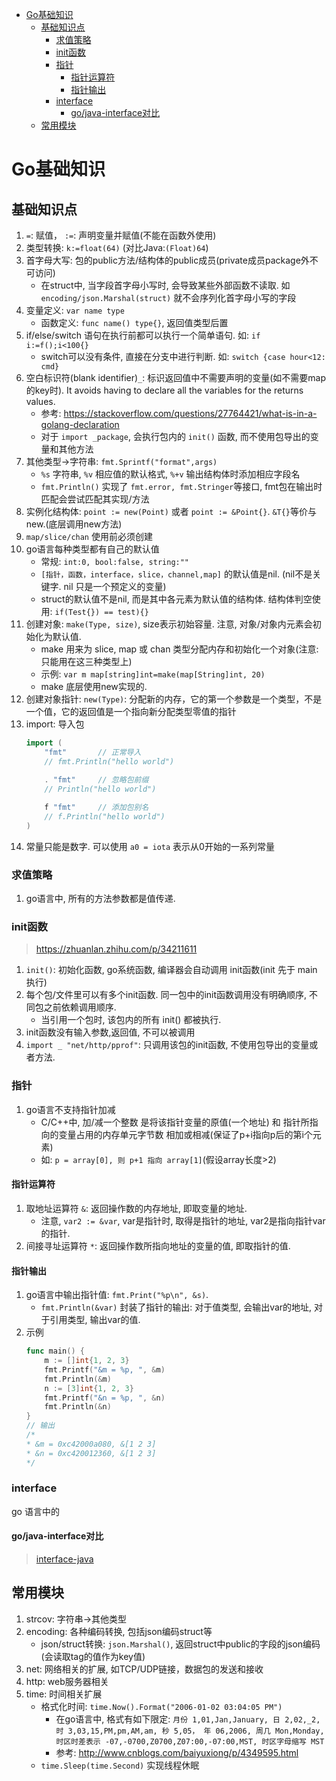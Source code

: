 <!-- TOC -->

- [Go基础知识](#go基础知识)
    - [基础知识点](#基础知识点)
        - [求值策略](#求值策略)
        - [init函数](#init函数)
        - [指针](#指针)
            - [指针运算符](#指针运算符)
            - [指针输出](#指针输出)
        - [interface](#interface)
            - [go/java-interface对比](#gojava-interface对比)
    - [常用模块](#常用模块)

<!-- /TOC -->
# Go基础知识
## 基础知识点
1. `=`: 赋值， `:=`: 声明变量并赋值(不能在函数外使用)
2. 类型转换: `k:=float(64)` (对比Java:`(Float)64`)
3. 首字母大写: 包的public方法/结构体的public成员(private成员package外不可访问)
    - 在struct中, 当字段首字母小写时, 会导致某些外部函数不读取. 如 `encoding/json.Marshal(struct)` 就不会序列化首字母小写的字段
4. 变量定义: `var name type`
    - 函数定义: `func name() type{}`, 返回值类型后置
5. if/else/switch 语句在执行前都可以执行一个简单语句. 如: `if i:=f();i<100{}`
    - switch可以没有条件, 直接在分支中进行判断. 如: `switch {case hour<12: cmd}`
6. 空白标识符(blank identifier)`_`: 标识返回值中不需要声明的变量(如不需要map的key时). It avoids having to declare all the variables for the returns values.
    - 参考: https://stackoverflow.com/questions/27764421/what-is-in-a-golang-declaration
    - 对于 `import _package`, 会执行包内的 `init()` 函数, 而不使用包导出的变量和其他方法
7. 其他类型->字符串: `fmt.Sprintf("format",args)`
    - `%s` 字符串, `%v` 相应值的默认格式, `%+v` 输出结构体时添加相应字段名
    - `fmt.Println()` 实现了 `fmt.error, fmt.Stringer`等接口, fmt包在输出时匹配会尝试匹配其实现/方法
9. 实例化结构体: `point := new(Point)` 或者 `point := &Point{}`. `&T{}`等价与new.(底层调用new方法)
10. `map/slice/chan` 使用前必须创建
11. go语言每种类型都有自己的默认值
    - 常规: `int:0, bool:false, string:""`
    - `[指针，函数，interface，slice，channel,map]` 的默认值是nil. (nil不是关键字. nil
    只是一个预定义的变量)
    - struct的默认值不是nil, 而是其中各元素为默认值的结构体. 结构体判空使用: `if(Test{}) == test){}`
12. 创建对象: `make(Type, size)`, size表示初始容量. 注意, 对象/对象内元素会初始化为默认值.
    - make 用来为 slice, map 或 chan 类型分配内存和初始化一个对象(注意: 只能用在这三种类型上)
    - 示例: `var m map[string]int=make(map[String]int, 20)`
    - make 底层使用new实现的.
12. 创建对象指针: `new(Type)`: 分配新的内存，它的第一个参数是一个类型，不是一个值，它的返回值是一个指向新分配类型零值的指针
13. import: 导入包
    ```Go
    import (
        "fmt"       // 正常导入
        // fmt.Println("hello world")

        . "fmt"     // 忽略包前缀
        // Println("hello world")
        
        f "fmt"     // 添加包别名
        // f.Println("hello world")
    )
    ```
14. 常量只能是数字. 可以使用 `a0 = iota` 表示从0开始的一系列常量

### 求值策略
1. go语言中, 所有的方法参数都是值传递.

### init函数
> https://zhuanlan.zhihu.com/p/34211611
1. `init()`: 初始化函数, go系统函数, 编译器会自动调用 init函数(init 先于 main 执行)
2. 每个包/文件里可以有多个init函数. 同一包中的init函数调用没有明确顺序, 不同包之前依赖调用顺序.
    - 当引用一个包时, 该包内的所有 init() 都被执行.
3. init函数没有输入参数,返回值, 不可以被调用
4. `import _ "net/http/pprof"`: 只调用该包的init函数, 不使用包导出的变量或者方法.

### 指针
1. go语言不支持指针加减
    - C/C++中, 加/减一个整数 是将该指针变量的原值(一个地址) 和 指针所指向的变量占用的内存单元字节数 相加或相减(保证了p+i指向p后的第i个元素)
    - 如: `p = array[0], 则 p+1 指向 array[1]`(假设array长度>2)

#### 指针运算符
1. 取地址运算符 `&`: 返回操作数的内存地址, 即取变量的地址.
    - 注意, `var2 := &var`, var是指针时, 取得是指针的地址, var2是指向指针var的指针.
2. 间接寻址运算符 `*`: 返回操作数所指向地址的变量的值, 即取指针的值.

#### 指针输出
1. go语言中输出指针值: `fmt.Print("%p\n", &s)`.
    - `fmt.Println(&var)` 封装了指针的输出: 对于值类型, 会输出var的地址, 对于引用类型, 输出var的值.
2. 示例
    ```Go
    func main() {
        m := []int{1, 2, 3}
        fmt.Printf("&m = %p, ", &m)
        fmt.Println(&m)
        n := [3]int{1, 2, 3}
        fmt.Printf("&n = %p, ", &n)
        fmt.Println(&n)
    }
    // 输出
    /*
    * &m = 0xc42000a080, &[1 2 3]
    * &n = 0xc420012360, &[1 2 3]
    */
    ```
### interface
go 语言中的
#### go/java-interface对比
> [interface-java](/basics/language/base/interface.md)

## 常用模块
1. strcov: 字符串->其他类型
2. encoding: 各种编码转换, 包括json编码struct等
    - json/struct转换: `json.Marshal()`, 返回struct中public的字段的json编码(会读取tag的值作为key值)
3. net: 网络相关的扩展, 如TCP/UDP链接，数据包的发送和接收
4. http: web服务器相关
5. time: 时间相关扩展
    - 格式化时间: `time.Now().Format("2006-01-02 03:04:05 PM")`
        - 在go语言中, 格式有如下限定: `月份 1,01,Jan,January, 日 2,02,_2, 时 3,03,15,PM,pm,AM,am, 秒 5,05， 年 06,2006, 周几 Mon,Monday, 时区时差表示 -07,-0700,Z0700,Z07:00,-07:00,MST, 时区字母缩写 MST`
        - 参考: http://www.cnblogs.com/baiyuxiong/p/4349595.html
    - `time.Sleep(time.Second)` 实现线程休眠